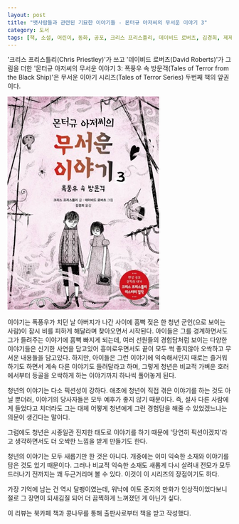 ```yaml
---
layout: post
title: "뱃사람들과 관련된 기묘한 이야기들 - 몬터규 아저씨의 무서운 이야기 3"
category: 도서
tags: [책, 소설, 어린이, 동화, 공포, 크리스 프리스틀리, 데이비드 로버츠, 김경희, 제제의숲, 심야책방, 토네이도, 북카페 책과 콩나무, 서평]
---
```


'크리스 프리스틀리(Chris Priestley)'가 쓰고
'데이비드 로버츠(David Roberts)'가 그림을 더한
'몬터규 아저씨의 무서운 이야기 3: 폭풍우 속 방문객(Tales of Terror from the Black Ship)'은
무서운 이야기 시리즈(Tales of Terror Series) 두번째 책의 앞권이다.

![표지](/images/tales-of-terror-2-tales-of-terror-from-the-black-ship-part-1-book-h480.jpg)

이야기는 폭풍우가 치던 날 아버지가 나간 사이에
흠뻑 젖은 한 청년 군인(으로 보이는 사람)이 잠시 비를 피하게 해달라며 찾아오면서 시작된다.
아이들은 그를 경계하면서도 그가 들려주는 이야기에 흠뻑 빠지게 되는데,
여러 선원들의 경험담처럼 보이는 다양한 이야기들은
신기한 사연을 담고있어 흥미로우면서도
끝이 모두 썩 좋지않아 오싹하고 무서운 내용들을 담고있다.
하지만, 아이들은 그런 이야기에 익숙해서인지 때로는 즐거워하기도 하면서 계속 다른 이야기도 들려달라고 하며,
그렇게 청년은 비교적 가벼운 호러에서부터 등골을 오싹하게 하는 이야기까지 하나씩 풀어놓게 된다.

청년의 이야기는 다소 픽션성이 강하다.
애초에 청년이 직접 겪은 이야기를 하는 것도 아닐 뿐더러,
이야기의 당사자들은 모두 예후가 좋지 않기 때문이다.
즉, 설사 다른 사람에게 들었다고 치더라도
그는 대체 어떻게 청년에게 그런 경험담을 해줄 수 있었겠느냐는 의문이 생긴다는 말이다.

그럼에도 청년은 시종일관 진지한 태도로 이야기를 하기 때문에
'당연히 픽션이겠지'라고 생각하면서도
더 오싹한 느낌을 받게 만들기도 한다.

청년의 이야기는 모두 새롭기만 한 것은 아니다.
개중에는 이미 익숙한 소재와 이야기를 담은 것도 있기 때문이다.
그러나 비교적 익숙한 소재도 새롭게 다시 살려내
전모가 모두 드러나기 전까지는 꽤 두근거리며 볼 수 있다.
이것이 이 시리즈의 장점이기도 하다.

가장 기억에 남는 건 역시 달팽이였는데,
워낙에 이토 준지의 만화가 인상적이었다보니 절로 그 장면이 되새김질 되어 더 끔찍하게 느껴졌던 게 아닌가 싶다.



<div class="im im-info">
이 리뷰는 북카페 책과 콩나무를 통해 출판사로부터 책을 받고 작성했다.
</div>
